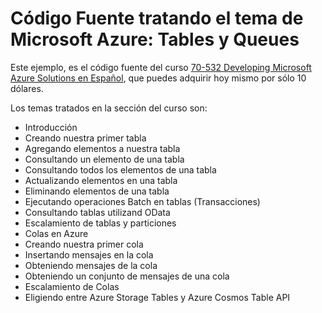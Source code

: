 <h1>Código Fuente tratando el tema de Microsoft Azure: Tables y Queues</h1>

Este ejemplo, es el código fuente del curso <a href="https://www.udemy.com/70532-azure-espanol/?couponCode=PROMO10DLS2">70-532 Developing Microsoft Azure Solutions en Español</a>, que puedes adquirir hoy mismo por sólo 10 dólares.

Los temas tratados en la sección del curso son:

<ul>
	<li>Introducción</li>
	<li>Creando nuestra primer tabla</li>
	<li>Agregando elementos a nuestra tabla</li>
	<li>Consultando un elemento de una tabla</li>
	<li>Consultando todos los elementos de una tabla</li>
	<li>Actualizando elementos en una tabla</li>
	<li>Eliminando elementos de una tabla</li>
	<li>Ejecutando operaciones Batch en tablas (Transacciones)</li>
	<li>Consultando tablas utilizand OData</li>
	<li>Escalamiento de tablas y particiones</li>
	<li>Colas en Azure</li>
	<li>Creando nuestra primer cola</li>
	<li>Insertando mensajes en la cola</li>
	<li>Obteniendo mensajes de la cola</li>
	<li>Obteniendo un conjunto de mensajes de una cola</li>
	<li>Escalamiento de Colas</li>
	<li>Eligiendo entre Azure Storage Tables y Azure Cosmos Table API</li>
</ul>
